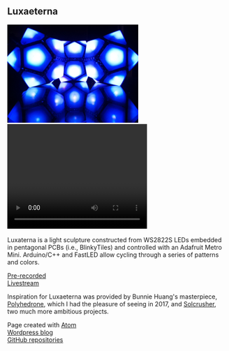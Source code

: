 <!-- <!DOCTYPE html> -->
<html>
  <head>
    <!--<style> body{padding:0; margin:0;} </style>-->
    <meta charset="utf-8">
    <!--<title>Luxaeterna</title> -->
    <script src="https://cdnjs.cloudflare.com/ajax/libs/p5.js/1.2.0/p5.min.js" type="text/javascript"></script>
    <script src="sketch1.js" type="text/javascript"></script>
  </head>
  <body>
    <!--<div id='myContainer'></div>-->
    <!--<h1>Welcome to the Infinite Playa!</h1>-->
    <!--<img src="PlayaPano2019.jpg" alt="PlayaPano2019.jpg">-->
    <h2>Luxaeterna</h2>
    <img src="lux.jpg" alt="Luxaeterna image"><br>
    <video width="320" height="240" controls>
    <source src="Luxaeterna2.mp4" type="video/mp4">
    </video>
    <!--<div class="iframe_container">
    <iframe width="640" height="480" 
    src="https://www.youtube.com/embed/live_stream?channel=UCH1IeN5ZQYLfa2T7RVm72mA" 
    frameborder="0" allowfullscreen> </iframe> 
    </div>-->
    <p>Luxaterna is a light sculpture constructed from WS2822S LEDs embedded
      in pentagonal PCBs (i.e., BlinkyTiles) and controlled with an Adafruit Metro Mini. 
      Arduino/C++ and FastLED allow cycling through a series 
      of patterns and colors.
    </p>
    <!--<a href="https://youtu.be/qxCZm41zsss"-->
    <a href="Luxaeterna2.mp4"
      title="2 min. Video">Pre-recorded</a><br>
    <a href="https://www.youtube.com/embed/live_stream?channel=UCH1IeN5ZQYLfa2T7RVm72mA" 
      title="Youtube Livestream">Livestream</a>
    <p>Inspiration for Luxaeterna was provided by Bunnie Huang's masterpiece,
      <a href="https://wiki.techinc.nl/Polyhedrone">Polyhedrone</a>, which I
      had the pleasure of seeing in 2017, and
      <a href="https://www.solcrusher.com/">Solcrusher</a>, two much more
      ambitious projects.
    </p>
    <!--<footer>-->
      <p>
       Page created with <a href="https://atom.io/">Atom</a><br>
       <a href="https://symbolicdomain.wordpress.com">Wordpress blog</a><br>
       <a href="https://github.com/foustja">GitHub repositories</a>
      </p>
    <!--</footer>-->
  </body>
</html>

